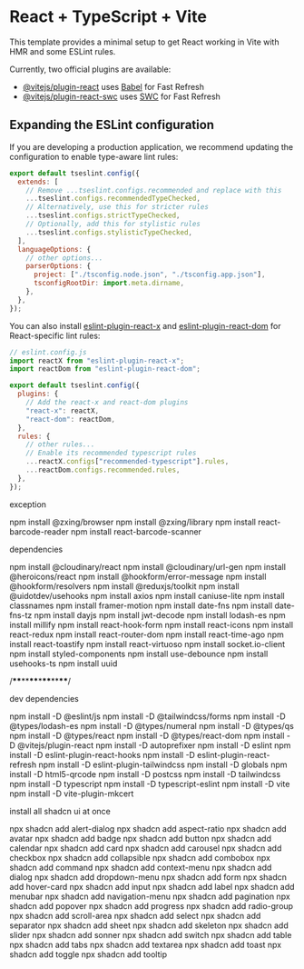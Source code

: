 # React + TypeScript + Vite

This template provides a minimal setup to get React working in Vite with HMR and some ESLint rules.

Currently, two official plugins are available:

- [@vitejs/plugin-react](https://github.com/vitejs/vite-plugin-react/blob/main/packages/plugin-react) uses [Babel](https://babeljs.io/) for Fast Refresh
- [@vitejs/plugin-react-swc](https://github.com/vitejs/vite-plugin-react/blob/main/packages/plugin-react-swc) uses [SWC](https://swc.rs/) for Fast Refresh

## Expanding the ESLint configuration

If you are developing a production application, we recommend updating the configuration to enable type-aware lint rules:

```js
export default tseslint.config({
  extends: [
    // Remove ...tseslint.configs.recommended and replace with this
    ...tseslint.configs.recommendedTypeChecked,
    // Alternatively, use this for stricter rules
    ...tseslint.configs.strictTypeChecked,
    // Optionally, add this for stylistic rules
    ...tseslint.configs.stylisticTypeChecked,
  ],
  languageOptions: {
    // other options...
    parserOptions: {
      project: ["./tsconfig.node.json", "./tsconfig.app.json"],
      tsconfigRootDir: import.meta.dirname,
    },
  },
});
```

You can also install [eslint-plugin-react-x](https://github.com/Rel1cx/eslint-react/tree/main/packages/plugins/eslint-plugin-react-x) and [eslint-plugin-react-dom](https://github.com/Rel1cx/eslint-react/tree/main/packages/plugins/eslint-plugin-react-dom) for React-specific lint rules:

```js
// eslint.config.js
import reactX from "eslint-plugin-react-x";
import reactDom from "eslint-plugin-react-dom";

export default tseslint.config({
  plugins: {
    // Add the react-x and react-dom plugins
    "react-x": reactX,
    "react-dom": reactDom,
  },
  rules: {
    // other rules...
    // Enable its recommended typescript rules
    ...reactX.configs["recommended-typescript"].rules,
    ...reactDom.configs.recommended.rules,
  },
});
```

exception

npm install @zxing/browser
npm install @zxing/library
npm install react-barcode-reader
npm install react-barcode-scanner

dependencies

npm install @cloudinary/react
npm install @cloudinary/url-gen
npm install @heroicons/react
npm install @hookform/error-message
npm install @hookform/resolvers
npm install @reduxjs/toolkit
npm install @uidotdev/usehooks
npm install axios
npm install caniuse-lite
npm install classnames
npm install framer-motion
npm install date-fns
npm install date-fns-tz
npm install dayjs
npm install jwt-decode
npm install lodash-es
npm install millify
npm install react-hook-form
npm install react-icons
npm install react-redux
npm install react-router-dom
npm install react-time-ago
npm install react-toastify
npm install react-virtuoso
npm install socket.io-client
npm install styled-components
npm install use-debounce
npm install usehooks-ts
npm install uuid

/**\*\***\*\***\*\***\***\*\***\*\***\*\***/

dev dependencies

npm install -D @eslint/js
npm install -D @tailwindcss/forms
npm install -D @types/lodash-es
npm install -D @types/numeral
npm install -D @types/qs
npm install -D @types/react
npm install -D @types/react-dom
npm install -D @vitejs/plugin-react
npm install -D autoprefixer
npm install -D eslint
npm install -D eslint-plugin-react-hooks
npm install -D eslint-plugin-react-refresh
npm install -D eslint-plugin-tailwindcss
npm install -D globals
npm install -D html5-qrcode
npm install -D postcss
npm install -D tailwindcss
npm install -D typescript
npm install -D typescript-eslint
npm install -D vite
npm install -D vite-plugin-mkcert

install all shadcn ui at once

npx shadcn add alert-dialog
npx shadcn add aspect-ratio
npx shadcn add avatar
npx shadcn add badge
npx shadcn add button
npx shadcn add calendar
npx shadcn add card
npx shadcn add carousel
npx shadcn add checkbox
npx shadcn add collapsible
npx shadcn add combobox
npx shadcn add command
npx shadcn add context-menu
npx shadcn add dialog
npx shadcn add dropdown-menu
npx shadcn add form
npx shadcn add hover-card
npx shadcn add input
npx shadcn add label
npx shadcn add menubar
npx shadcn add navigation-menu
npx shadcn add pagination
npx shadcn add popover
npx shadcn add progress
npx shadcn add radio-group
npx shadcn add scroll-area
npx shadcn add select
npx shadcn add separator
npx shadcn add sheet
npx shadcn add skeleton
npx shadcn add slider
npx shadcn add sonner
npx shadcn add switch
npx shadcn add table
npx shadcn add tabs
npx shadcn add textarea
npx shadcn add toast
npx shadcn add toggle
npx shadcn add tooltip
